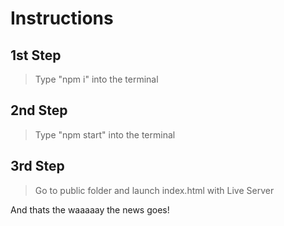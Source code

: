 # Instructions

## 1st Step

> Type "npm i" into the terminal

## 2nd Step

> Type "npm start" into the terminal

## 3rd Step

> Go to public folder and launch index.html with Live Server

And thats the waaaaay the news goes!